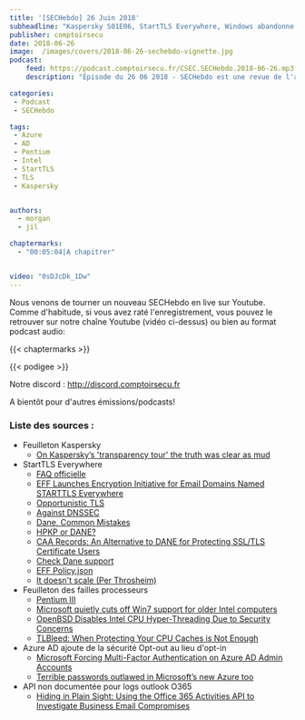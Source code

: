 ```yaml
---
title: '[SECHebdo] 26 Juin 2018'
subheadline: "Kaspersky S01E06, StartTLS Everywhere, Windows abandonne le Pentium III, Sécurité opt-out, etc."
publisher: comptoirsecu
date: 2018-06-26
image:  /images/covers/2018-06-26-sechebdo-vignette.jpg
podcast:
    feed: https://podcast.comptoirsecu.fr/CSEC.SECHebdo.2018-06-26.mp3
    description: "Épisode du 26 06 2018 - SECHebdo est une revue de l'actualité cybersécurité réalisée en live sur Youtube, généralement le mardi soir."

categories:
 - Podcast
 - SECHebdo

tags:
 - Azure
 - AD 
 - Pentium
 - Intel
 - StartTLS
 - TLS 
 - Kaspersky


authors:
  - morgan
  - jil

chaptermarks:
  - "00:05:04|A chapitrer"


video: "0sDJcDk_1Dw"
---
```


Nous venons de tourner un nouveau SECHebdo en live sur Youtube. Comme d'habitude, si vous avez raté l'enregistrement, vous pouvez le retrouver sur notre chaîne Youtube (vidéo ci-dessus) ou bien au format podcast audio:

{{< chaptermarks >}}

{{< podigee >}}

Notre discord : <http://discord.comptoirsecu.fr>

A bientôt pour d'autres émissions/podcasts!

### Liste des sources :

* Feuilleton Kaspersky
    * [On Kaspersky’s 'transparency tour' the truth was clear as mud](https://www.theregister.co.uk/2018/06/26/kaspersky_transparency_tour/)
* StartTLS Everywhere
    * [FAQ officielle](https://www.starttls-everywhere.org/faq/)
    * [EFF Launches Encryption Initiative for Email Domains Named STARTTLS Everywhere](https://www.bleepingcomputer.com/news/security/eff-launches-encryption-initiative-for-email-domains-named-starttls-everywhere/)
    * [Opportunistic TLS](https://en.wikipedia.org/wiki/Opportunistic_TLS)
    * [Against DNSSEC](https://sockpuppet.org/blog/2015/01/15/against-dnssec/)
    * [Dane, Common Mistakes](https://dane.sys4.de/common_mistakes)
    * [HPKP or DANE?](https://kanarip.wordpress.com/2016/07/14/hpkp-or-dane/)
    * [CAA Records: An Alternative to DANE for Protecting SSL/TLS Certificate Users](https://www.farsightsecurity.com/2017/08/25/stsauver-caa-records-farsight/)
    * [Check Dane support](https://check.sidnlabs.nl/dane/)
    * [EFF Policy.json](https://dl.eff.org/starttls-everywhere/policy.json)
    * [It doesn't scale (Per Throsheim)](https://twitter.com/thorsheim/status/1011501203598004226)
* Feuilleton des failles processeurs
    * [Pentium III](https://fr.wikipedia.org/wiki/Pentium_III)
    * [Microsoft quietly cuts off Win7 support for older Intel computers](https://www.computerworld.com/article/3282066/microsoft-windows/microsoft-quietly-cuts-off-win7-support-for-older-intel-computers.html)
    * [OpenBSD Disables Intel CPU Hyper-Threading Due to Security Concerns](https://www.bleepingcomputer.com/news/security/openbsd-disables-intel-cpu-hyper-threading-due-to-security-concerns/)
    * [TLBleed: When Protecting Your CPU Caches is Not Enough](https://www.blackhat.com/us-18/briefings/schedule/#tlbleed-when-protecting-your-cpu-caches-is-not-enough-10149)
* Azure AD ajoute de la sécurité Opt-out au lieu d'opt-in
    * [Microsoft Forcing Multi-Factor Authentication on Azure AD Admin Accounts](https://www.bleepingcomputer.com/news/security/microsoft-forcing-multi-factor-authentication-on-azure-ad-admin-accounts/)
    * [Terrible passwords outlawed in Microsoft’s new Azure too](https://nakedsecurity.sophos.com/2018/06/25/terrible-passwords-outlawed-in-microsofts-new-azure-tool/)
* API non documentée pour logs outlook O365
    * [Hiding in Plain Sight: Using the Office 365 Activities API to Investigate Business Email Compromises](https://nakedsecurity.sophos.com/2018/06/25/terrible-passwords-outlawed-in-microsofts-new-azure-tool/)
  
